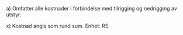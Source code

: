 a) Omfatter alle kostnader i forbindelse med tilrigging og nedrigging av utstyr.

x) Kostnad angis som rund sum. Enhet: RS


